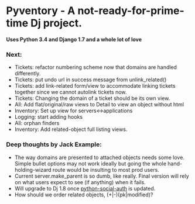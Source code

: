 Pyventory - A not-ready-for-prime-time Dj project.
=============================================================
**Uses Python 3.4 and Django 1.7 and a whole lot of love**


### Next:
* Tickets: refactor numbering scheme now that domains are handled differently.
* Tickets: put undo url in success message from unlink_related()
* Tickets: add link-related form/view to accommodate linking tickets together since we cannot autolink tickets now.
* Tickets: Changing the domain of a ticket should be its own view.  
* All: Add flat/original/raw views to Detail to view an object without html
* Inventory: Set up view for servers<->applications
* Logging: start adding hooks
* All: orphan finders
* Inventory: Add related-object full listing views. 


### Deep thoughts by Jack Example:
* The way domains are presented to attached objects needs some love. Simple bullet options may not work ideally but
 going the whole hand-holding-wizard route would be insulting to most prod users.
* Current server.make_parent is so dumb, like really. Final version will rely on what users expect to see (if anything)
 when it fails.
* Will upgrade to Dj 1.8 once [python-social-auth](https://github.com/omab/python-social-auth) is updated.
* How should we order related objects, (+|-)(pk|modified)?
